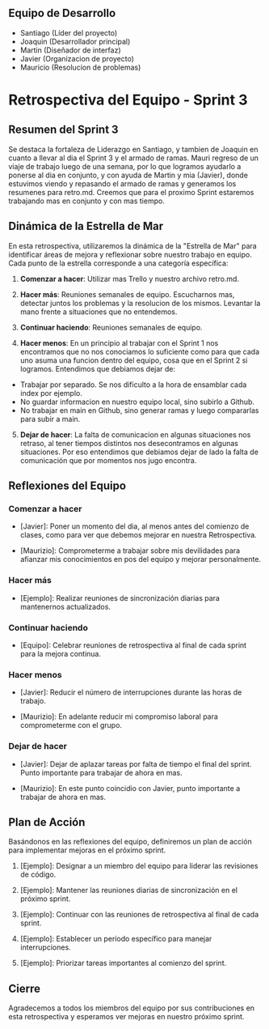 ## Equipo de Desarrollo

- Santiago (Líder del proyecto)
- Joaquin (Desarrollador principal)
- Martin (Diseñador de interfaz)
- Javier (Organizacion de proyecto)
- Mauricio (Resolucion de problemas)

# Retrospectiva del Equipo - Sprint 3

## Resumen del Sprint 3

Se destaca la fortaleza de Liderazgo en Santiago, y tambien de Joaquin en cuanto a llevar al dia el Sprint 3 y el armado de ramas. Mauri regreso de un viaje de trabajo luego de una semana, por lo que logramos ayudarlo a ponerse al dia en conjunto, y con ayuda de Martin y mia (Javier), donde estuvimos viendo y repasando el armado de ramas y generamos los resumenes para retro.md. 
Creemos que para el proximo Sprint estaremos trabajando mas en conjunto y con mas tiempo.

## Dinámica de la Estrella de Mar

En esta retrospectiva, utilizaremos la dinámica de la "Estrella de Mar" para identificar áreas de mejora y reflexionar sobre nuestro trabajo en equipo. Cada punto de la estrella corresponde a una categoría específica:

1. **Comenzar a hacer**: Utilizar mas Trello y nuestro archivo retro.md.

2. **Hacer más**: Reuniones semanales de equipo. Escucharnos mas, detectar juntos los problemas y la resolucion de los mismos. Levantar la mano frente a situaciones que no entendemos.

3. **Continuar haciendo**: Reuniones semanales de equipo.

4. **Hacer menos**: En un principio al trabajar con el Sprint 1 nos encontramos que no nos conociamos lo suficiente como para que cada uno asuma una funcion dentro del equipo, cosa que en el Sprint 2 si logramos.
Entendimos que debiamos dejar de:
- Trabajar por separado. Se nos dificulto a la hora de ensamblar cada index por ejemplo.
- No guardar informacion en nuestro equipo local, sino subirlo a Github.
- No trabajar en main en Github, sino generar ramas y luego compararlas para subir a main.

5. **Dejar de hacer**: La falta de comunicacion en algunas situaciones nos retraso, al tener tiempos distintos nos desecontramos en algunas situaciones. 
Por eso entendimos que debiamos dejar de lado la falta de comunicación que por momentos nos jugo encontra.

## Reflexiones del Equipo

### Comenzar a hacer

- [Javier]: Poner un momento del dia, al menos antes del comienzo de clases, como para ver que debemos mejorar en nuestra Retrospectiva.

- [Maurizio]: Comprometerme a trabajar sobre mis devilidades para afianzar mis conocimientos en pos del equipo y mejorar personalmente. 

### Hacer más

- [Ejemplo]: Realizar reuniones de sincronización diarias para mantenernos actualizados.

### Continuar haciendo

- [Equipo]: Celebrar reuniones de retrospectiva al final de cada sprint para la mejora continua.

### Hacer menos

- [Javier]: Reducir el número de interrupciones durante las horas de trabajo.

- [Maurizio]: En adelante reducir mi compromiso laboral para comprometerme con el grupo.

### Dejar de hacer

- [Javier]: Dejar de aplazar tareas por falta de tiempo el final del sprint. 
Punto importante para trabajar de ahora en mas.

- [Maurizio]: En este punto coincidio con Javier, punto importante a trabajar de ahora en mas.

## Plan de Acción

Basándonos en las reflexiones del equipo, definiremos un plan de acción para implementar mejoras en el próximo sprint.

1. [Ejemplo]: Designar a un miembro del equipo para liderar las revisiones de código.

2. [Ejemplo]: Mantener las reuniones diarias de sincronización en el próximo sprint.

3. [Ejemplo]: Continuar con las reuniones de retrospectiva al final de cada sprint.

4. [Ejemplo]: Establecer un período específico para manejar interrupciones.

5. [Ejemplo]: Priorizar tareas importantes al comienzo del sprint.

## Cierre

Agradecemos a todos los miembros del equipo por sus contribuciones en esta retrospectiva y esperamos ver mejoras en nuestro próximo sprint.

